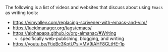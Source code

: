 The following is a list of videos and websites that discuss about using `Emacs` as writing tools:
- https://vimvalley.com/replacing-scrivener-with-emacs-and-vim/
- https://lucidmanager.org/tags/emacs/
- https://alphapapa.github.io/org-almanac/#Writing
   - specifically web-publishing, blogging, and writing
- https://youtu.be/FtieBc3KptU?si=MV9iAHF8GLtHE-1p
